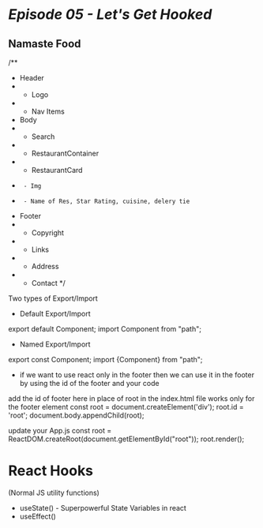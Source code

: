 # _Episode 05 - Let's Get Hooked_


## Namaste Food

/**
 * Header
 *  - Logo
 *  - Nav Items
 * Body
 *  - Search
 *  - RestaurantContainer
 *    - RestaurantCard
 *      - Img
 *      - Name of Res, Star Rating, cuisine, delery tie
 * Footer
 *  - Copyright
 *  - Links
 *  - Address
 *  - Contact
 */



 Two types of Export/Import


- Default Export/Import

export default Component;
import Component from "path";


- Named Export/Import

export const Component;
import {Component} from "path";

- if we want to use react only in the footer then we can use it in the footer by using the id of the footer and your code 

add the id of footer here in place of root in the index.html file
works only for the footer element
const root = document.createElement('div');
root.id = 'root';
document.body.appendChild(root);

update your App.js 
const root = ReactDOM.createRoot(document.getElementById("root"));
root.render(<App />);





# React Hooks
 (Normal JS utility functions)
- useState() - Superpowerful State Variables in react
- useEffect()